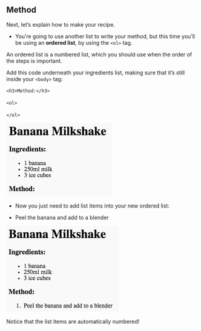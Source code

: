 ## Method

Next, let’s explain how to make your recipe.

+ You’re going to use another list to write your method, but this time you’ll be using an **ordered list**, by using the `<ol>` tag.

An ordered list is a numbered list, which you should use when the order of the steps is important.

Add this code underneath your ingredients list, making sure that it’s still inside your `<body>` tag:

    <h3>Method:</h3>
    
    <ol>
    
    </ol>
    

![captura de pantalla](images/recipe-method.png)

+ Now you just need to add list items into your new ordered list:

    <li>Peel the banana and add to a blender</li>
    

![captura de pantalla](images/recipe-ol.png)

Notice that the list items are automatically numbered!
